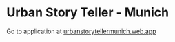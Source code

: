 # Urban Story Teller - Munich

Go to application at [urbanstorytellermunich.web.app](urbanstorytellermunich.web.app)
